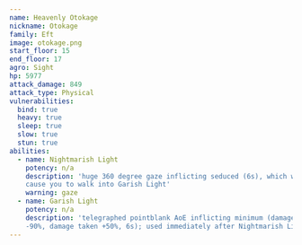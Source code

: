 ```yaml
---
name: Heavenly Otokage
nickname: Otokage
family: Eft
image: otokage.png
start_floor: 15
end_floor: 17
agro: Sight
hp: 5977
attack_damage: 849
attack_type: Physical
vulnerabilities:
  bind: true
  heavy: true
  sleep: true
  slow: true
  stun: true
abilities:
  - name: Nightmarish Light
    potency: n/a
    description: 'huge 360 degree gaze inflicting seduced (6s), which will
    cause you to walk into Garish Light'
    warning: gaze
  - name: Garish Light
    potency: n/a
    description: 'telegraphed pointblank AoE inflicting minimum (damage dealt
    -90%, damage taken +50%, 6s); used immediately after Nightmarish Light'
---
```


